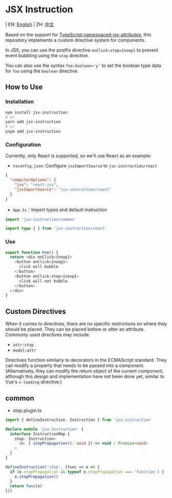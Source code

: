 # JSX Instruction

| EN: [English](./README.md)
| ZH: [中文](readme/README.zh_CN.md)

Based on the support for [TypeScript namespaced-jsx-attributes](https://devblogs.microsoft.com/typescript/announcing-typescript-5-1-rc/#namespaced-jsx-attributes), this repository implements a custom directive system for components.

In JSX, you can use the postfix directive `onClick:stop={noop}` to prevent event bubbling using the `stop` directive.

You can also use the syntax `foo:boolean='y'` to set the boolean type data for `foo` using the `boolean` directive.

## How to Use

### Installation

```bash
npm install jsx-instruction
# or
yarn add jsx-instruction
# or
pnpm add jsx-instruction
```

### Configuration

Currently, only React is supported, so we'll use React as an example:

* `tsconfig.json`: Configure `jsxImportSource` to `jsx-instruction/react`
```json
{
  "compilerOptions": {
    "jsx": "react-jsx",
    "jsxImportSource": "jsx-instruction/react"
  }
}
```
* `App.ts`：Import types and default instruction
```typescript jsx
import 'jsx-instruction/common'

import type { } from 'jsx-instruction/react'
```

### Use

```typescript jsx
export function Foo() {
  return <div onClick={noop}>
    <button onClick={noop}>
      click will bubble
    </button>
    <button onClick:stop={noop}>
      click will not bubble
    </button>
  </div>
}
```
## Custom Directives

When it comes to directives, there are no specific restrictions on where they should be placed. They can be placed before or after an attribute. Commonly used directives may include:

* `attr:stop`
* `model:attr`

Directives function similarly to decorators in the ECMAScript standard. They can modify a property that needs to be passed into a component. (Alternatively, they can modify the return object of the current component, although this design and implementation have not been done yet, similar to Vue's `v-loading` directive.)

## common

* stop.plugin.ts
```typescript
import { defineInstruction, Instruction } from 'jsx-instruction'

declare module 'jsx-instruction' {
  interface InstructionMap {
    stop: Instruction<
      (e: { stopPropagation(): void }) => void | Promise<void>
    >
  }
}

defineInstruction('stop', [func => e => {
  if (e.stopPropagation && typeof e.stopPropagation === 'function') {
    e.stopPropagation()
  }
  return func(e)
}])
```
